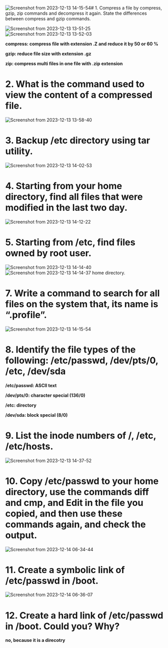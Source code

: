 ![Screenshot from 2023-12-13 14-15-54](https://github.com/shimaafathi123/ITI_OS_intake44/assets/93112282/7099ed52-4181-47eb-95c7-b9b7067ed8d6)# 1. Compress a file by compress, gzip, zip commands and decompress it again. State the differences between compress and gzip commands.

![Screenshot from 2023-12-13 13-51-25](https://github.com/shimaafathi123/ITI_OS_intake44/assets/93112282/70df07b9-7080-4906-a583-e0057de790c2)
![Screenshot from 2023-12-13 13-52-03](https://github.com/shimaafathi123/ITI_OS_intake44/assets/93112282/22de235c-6158-47c4-b662-fc6b801597ab)

**compress: compress file with extension .Z and reduce it by 50 or 60 %**

**gzip: reduce file size with extension .gz**

**zip: compress multi files in one file with .zip extension**

# 2. What is the command used to view the content of a compressed file.

![Screenshot from 2023-12-13 13-58-40](https://github.com/shimaafathi123/ITI_OS_intake44/assets/93112282/fe558783-752c-4b4f-8f36-5f33acf85ba8)

# 3. Backup /etc directory using tar utility.

![Screenshot from 2023-12-13 14-02-53](https://github.com/shimaafathi123/ITI_OS_intake44/assets/93112282/5a7af787-716b-4f2f-922c-1e0d3bd3739a)

# 4. Starting from your home directory, find all files that were modified in the last two day.

![Screenshot from 2023-12-13 14-12-22](https://github.com/shimaafathi123/ITI_OS_intake44/assets/93112282/24c238af-fced-417c-af88-74dd04624000)

# 5. Starting from /etc, find files owned by root user.
![Screenshot from 2023-12-13 14-14-40](https://github.com/shimaafathi123/ITI_OS_intake44/assets/93112282/63b93292-a4af-4d12-b72b-2c93c76e162b)
![Screenshot from 2023-12-13 14-14-37](https://github.com/shimaafathi123/ITI_OS_intake44/assets/93112282/ccb3a235-1910-475d-beea-26d735e7cbe5) home directory.
# 7. Write a command to search for all files on the system that, its name is “.profile”.

![Screenshot from 2023-12-13 14-15-54](https://github.com/shimaafathi123/ITI_OS_intake44/assets/93112282/32014086-4573-4a60-87bd-bf8bb4166b52)

# 8. Identify the file types of the following: /etc/passwd, /dev/pts/0, /etc, /dev/sda
**/etc/passwd: ASCII text**

**/dev/pts/0: character special (136/0)**

**/etc: directory**

**/dev/sda: block special (8/0)**

# 9. List the inode numbers of /, /etc, /etc/hosts.

![Screenshot from 2023-12-13 14-37-52](https://github.com/shimaafathi123/ITI_OS_intake44/assets/93112282/a40dcfed-91d0-46f1-8ed1-641e23cb617a)

# 10. Copy /etc/passwd to your home directory, use the commands diff and cmp, and Edit in the file you copied, and then use these commands again, and check the output.
![Screenshot from 2023-12-14 06-34-44](https://github.com/shimaafathi123/ITI_OS_intake44/assets/93112282/97fb52f0-8522-49f4-84a5-443abf7edae5)

# 11. Create a symbolic link of /etc/passwd in /boot.
![Screenshot from 2023-12-14 06-36-07](https://github.com/shimaafathi123/ITI_OS_intake44/assets/93112282/daa3e6ce-3fc2-468b-b939-0ad6ee0c4ddc)

# 12. Create a hard link of /etc/passwd in /boot. Could you? Why?


  **no, because it is a direcotry**
